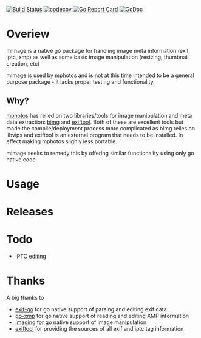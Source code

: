 [![Build Status](https://travis-ci.com/msvens/mimage.svg?branch=master)](https://travis-ci.com/msvens/mimage)
[![codecov](https://codecov.io/gh/dsoprea/go-exif/branch/master/graph/badge.svg)](https://codecov.io/gh/msvens/mimage)
[![Go Report Card](https://goreportcard.com/badge/github.com/msvens/mimage)](https://goreportcard.com/report/github.com/msvens/mimage)
[![GoDoc](https://godoc.org/github.com/msvens/mimage/v3?status.svg)](https://godoc.org/github.com/msvens/mimage)

# Overiew

mimage is a native go package for handling 
image meta information (exif, iptc, xmp) as well as some basic
image manipulation (resizing, thumbnail creation, etc)

mimage is used by [mphotos](https://www.github.com/msvens/mphotos) and is not at
this time intended to be a general purpose package - it lacks proper testing and functionality.

## Why?

[mphotos](https://www.github.com/msvens/mphotos) has relied on two libraries/tools for
image manipulation and meta data extraction: [bimg](https://github.com/h2non/bimg) and 
[exiftool](https://exiftool.org/). Both of these are excellent tools but made the compile/deployment
process more complicated as bimg relies on libvips and exiftool is an external program that
needs to be installed. In effect making mphotos slighly less portable.

mimage seeks to remedy this by offering similar functionality using only go native code

# Usage

# Releases

# Todo
- IPTC editing

# Thanks

A big thanks to
- [exif-go](https://github.com/dsoprea/go-exif) for go native support of parsing and editing exif data
- [go-xmp](https://github.com/trimmer-io/go-xmp) for go native support of reading and editing XMP information
- [Imaging](https://github.com/disintegration/imaging) for go native support of image manipulation
- [exiftool](https://github.com/exiftool/exiftool) for providing the sources of all exif and iptc tag information



